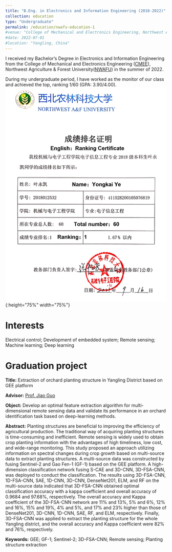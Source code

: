 ```yaml
---
title: "B.Eng. in Electronics and Information Engineering (2018-2022)"
collection: education
type: "Undergraduate"
permalink: /education/nwafu-education-1
#venue: "College of Mechanical and Electronics Engineering, Northwest Agriculture & Forest University"
#date: 2022-07-01
#location: "Yangling, China"
---
```

I received my Bachelor’s Degree in Electronics and Information Engineering from the College of Mechanical and Electronics Engineering ([CMEE](https://cmee.nwafu.edu.cn)), Northwest Agriculture & Forest University([NWAFU](https://www.nwafu.edu.cn)) in the summer of 2022. 

During my undergraduate period, I have worked as the monitor of our class and achieved the top, ranking 1/60 (GPA: 3.90/4.00).
![Yongkai Ye's Ranking Certificate](../images/RankingCertificate1.png){:height="75%" width="75%"}

Interests
======
Electrical control; Development of embedded system; Remote sensing; Machine learning; Deep learning

Graduation project
======
**Title:** Extraction of orchard planting structure in Yangling District based on GEE platform

**Advisor:** [Prof. Jiao Guo](https://cmee.nwsuaf.edu.cn/szdw/gjzcry/318451.htm)

**Object:** Develop an optimal feature extraction algorithm for multi-dimensional remote sensing data and validate its performance in an orchard identification task based on deep-learning methods.

**Abstract:** Planting structures are beneficial to improving  the efficiency of agricultural production. The traditional way of acquiring planting structures is time-consuming and inefficient. Remote sensing is widely used to obtain crop planting information with the advantages of high timeliness, low cost, and wide-range monitoring. This study proposed an approach utilizing information on spectral changes during crop growth based on multi-source data to extract planting structures. A multi-source data was constructed by fusing Sentinel-2 and Gao Fen-1 (GF-1) based on the GEE platform. A high-dimension classification network fusing S-CAE and 3D-CNN, 3D-FSA-CNN, was deployed to conduct the classification. The results using 3D-FSA-CNN, 1D-FSA-CNN, SAE, 1D-CNN, 3D-CNN, DenseNet201, ELM, and RF on the multi-source data indicated that 3D-FSA-CNN obtained optimal classification accuracy with a kappa coefficient and overall accuracy of 0.9684 and 97.68%, respectively. The overall accuracy and Kappa coefficient of the 3D-FSA-CNN network are 11% and 13%, 5% and 6%, 12% and 16%, 15% and 19%, 4% and 5%, and 17% and 23% higher than those of DenseNet201, 3D-CNN, 1D-CNN, SAE, RF, and ELM, respectively. Finally, 3D-FSA-CNN was applied to extract the planting structure for the whole Yangling district, and the overall accuracy and Kappa coefficient were 82% and 76%, respectively.

**Keywords:** GEE; GF-1; Sentinel-2; 3D-FSA-CNN; Remote sensing; Planting structure extraction


